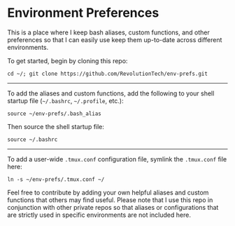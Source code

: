 # Environment Preferences

This is a place where I keep bash aliases, custom functions, and other preferences so that I can easily use keep them up-to-date across different environments.

To get started, begin by cloning this repo:

`cd ~/; git clone https://github.com/RevolutionTech/env-prefs.git`

---

To add the aliases and custom functions, add the following to your shell startup file (`~/.bashrc`, `~/.profile`, etc.):

`source ~/env-prefs/.bash_alias`

Then source the shell startup file:

`source ~/.bashrc`

---

To add a user-wide `.tmux.conf` configuration file, symlink the `.tmux.conf` file here:

`ln -s ~/env-prefs/.tmux.conf ~/`

Feel free to contribute by adding your own helpful aliases and custom functions that others may find useful. Please note that I use this repo in conjunction with other private repos so that aliases or configurations that are strictly used in specific environments are not included here.
